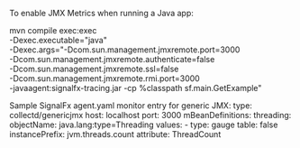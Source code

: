 To enable JMX Metrics when running a Java app:

mvn compile exec:exec \
  -Dexec.executable="java" \
  -Dexec.args="-Dcom.sun.management.jmxremote.port=3000 \
  -Dcom.sun.management.jmxremote.authenticate=false \
  -Dcom.sun.management.jmxremote.ssl=false \
  -Dcom.sun.management.jmxremote.rmi.port=3000 \
  -javaagent:signalfx-tracing.jar -cp %classpath sf.main.GetExample"
  
Sample SignalFx agent.yaml monitor entry for generic JMX:
 type: collectd/genericjmx
  host: localhost
  port: 3000
  mBeanDefinitions:
    threading:
      objectName: java.lang:type=Threading
      values:
       - type: gauge
         table: false
         instancePrefix: jvm.threads.count
         attribute: ThreadCount
